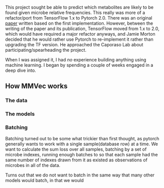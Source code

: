 ---
---

This project sought be able to predict which metabolites are likely to be
found given microbe relative frequencies. This really was more of a
refactor/port from TensorFlow 1.x to Pytorch 2.0. There was an original
[paper]() written based on the first implementation. However, between the
writing of the paper and its publication, TensorFlow moved from 1.x to 2.0,
which would have required a major refactor anyways, and Jamie Morton decided
that he would rather use Pytorch to re-implement it rather than upgrading the
TF version. He approached the Caporaso Lab about participating/spearheading
the project.

When I was assigned it, I had _no_ experience building anything using machine
learning. I began by spending a couple of weeks engaged in a deep dive into.

## How MMVec works

### The data
### The models
### Batching

Batching turned out to be some what trickier than first thought, as pytorch
generally wants to work with a single sample(database row) at a time. We want
to calculate the sum loss over all samples, batching by a set of microbe
indexes, running enough batches to so that each sample had the same number of
indexes drawn from it as existed as observations of microbes in all of the
data.

Turns out that we do not want to batch in the same way that many other models
would batch, in that we would 
